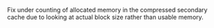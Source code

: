 Fix under counting of allocated memory in the compressed secondary cache due to looking at actual block size rather than usable memory.

